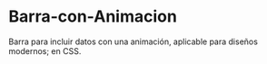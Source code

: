 # Barra-con-Animacion
Barra para incluir datos con una animación, aplicable para diseños modernos; en CSS.
